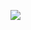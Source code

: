 ![](https://github.com/oleksandrblazhko/eai205-chobotar/blob/eai205-chobotar_with_laboratory_work_2/1.3-SoftwareUserRequirements/1.3.3-UseCaseDiagram/%D0%94%D0%B8%D0%B0%D0%B3%D1%80%D0%B0%D0%BC%D0%BC%D0%B0%20%D0%B1%D0%B5%D0%B7%20%D0%BD%D0%B0%D0%B7%D0%B2%D0%B0%D0%BD%D0%B8%D1%8F.jpg)
